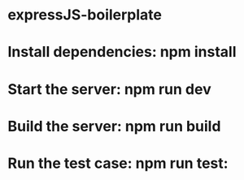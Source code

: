 # expressJS-boilerplate
# Install dependencies: npm install
# Start the server: npm run dev
# Build the server: npm run build
# Run the test case: npm run test:
